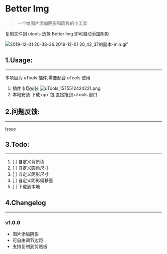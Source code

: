 # Better Img
> 一个给图片添加阴影和圆角的小工具

复制文件到 utools 选择 Better Img 即可自动添加阴影

![2019-12-01 20-38-36.2019-12-01 20_42_37的副本-min.gif](https://user-gold-cdn.xitu.io/2019/12/1/16ec1a567b8b3f52?w=1756&h=1190&f=gif&s=2340518)

## 1.Usage:
---
本项目为 uTools 插件,需要配合 uTools 使用
1. 插件市场安装
![uTools_1575512424221.png](https://user-gold-cdn.xitu.io/2019/12/5/16ed3dbdde3562c4?w=1720&h=1320&f=png&s=339942)
2. 本地安装
下载 upx 包,直接拖到 uTools 窗口

## 2.问题反馈:
---
[issue](https://github.com/Haaayden/utools-better-img/issues)

## 3.Todo:
---
1. [ ] 自定义背景色
2. [ ] 自定义圆角尺寸
3. [ ] 自定义阴影尺寸
4. [ ] 自定义阴影偏移量
5. [ ] 下载到本地

## 4.Changelog
---
### v1.0.0
- 图片添加阴影
- 可自由调节边距
- 支持复制到剪贴板
